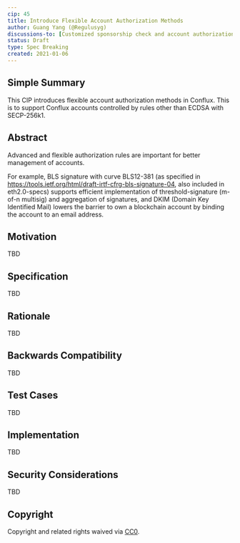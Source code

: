```yaml
---
cip: 45
title: Introduce Flexible Account Authorization Methods
author: Guang Yang (@Regulusyg)
discussions-to: [Customized sponsorship check and account authorization](https://github.com/Conflux-Chain/CIPs/issues/54)
status: Draft
type: Spec Breaking
created: 2021-01-06
---
```


<!--You can leave these HTML comments in your merged CIP and delete the visible duplicate text guides, they will not appear and may be helpful to refer to if you edit it again. This is the suggested template for new CIPs. Note that a CIP number will be assigned by an editor. When opening a pull request to submit your CIP, please use an abbreviated title in the filename, `CIP-draft_title_abbrev.md`. The title should be 44 characters or less.-->

## Simple Summary

This CIP introduces flexible account authorization methods in Conflux. This is to support Conflux accounts controlled by rules other than ECDSA with SECP-256k1. 

## Abstract

Advanced and flexible authorization rules are important for better management of accounts. 

For example, BLS signature with curve BLS12-381 (as specified in https://tools.ietf.org/html/draft-irtf-cfrg-bls-signature-04, also included in eth2.0-specs) supports efficient implementation of threshold-signature (m-of-n multisig) and aggregation of signatures, and DKIM (Domain Key Identified Mail) lowers the barrier to own a blockchain account by binding the account to an email address. 

## Motivation

TBD

## Specification

TBD

## Rationale

TBD

## Backwards Compatibility

TBD

## Test Cases

TBD

## Implementation

TBD

## Security Considerations
TBD

## Copyright
Copyright and related rights waived via [CC0](https://creativecommons.org/publicdomain/zero/1.0/).

